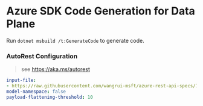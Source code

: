 # Azure SDK Code Generation for Data Plane

Run `dotnet msbuild /t:GenerateCode` to generate code.

### AutoRest Configuration
> see https://aka.ms/autorest

``` yaml
input-file:
- https://raw.githubusercontent.com/wangrui-msft/azure-rest-api-specs/7ae90e461058f311d1454398789ce1230220f695/specification/communication/data-plane/Rooms/preview/2021-04-07-preview1/communicationservicesrooms.json
model-namespace: false
payload-flattening-threshold: 10
```

